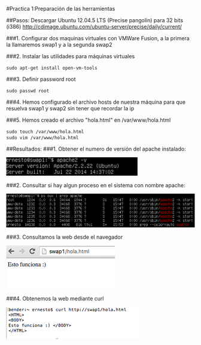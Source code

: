 #Practica 1:Preparación de las herramientas

##Pasos:
Descargar Ubuntu 12.04.5 LTS (Precise pangolin) para 32 bits (i386)
http://cdimage.ubuntu.com/ubuntu-server/precise/daily/current/

###1. Configurar dos maquinas virtuales con VMWare Fusion, a la primera la llamaremos swap1 y a la segunda swap2

###2. Instalar las utilidades para máquinas virtuales
```
sudo apt-get install open-vm-tools
```

###3. Definir password root
```
sudo passwd root
```

###4. Hemos configurado el archivo hosts de nuestra máquina para que resuelva swap1 y swap2 sin tener que recordar la ip

###5. Hemos creado el archivo "hola.html" en /var/www/hola.html
```
sudo touch /var/www/hola.html
sudo vim /var/www/hola.html
```

##Resultados:
###1. Obtener el numero de versión del apache instalado:

![Version apache](img/01.png)

###2. Consultar si hay algun proceso en el sistema con nombre apache:

![psaux apache](img/02.png)

###3. Consultamos la web desde el navegador

![captura chrome](img/03.png)

###4. Obtenemos la web mediante curl

![obtener con curl](img/04.png)
